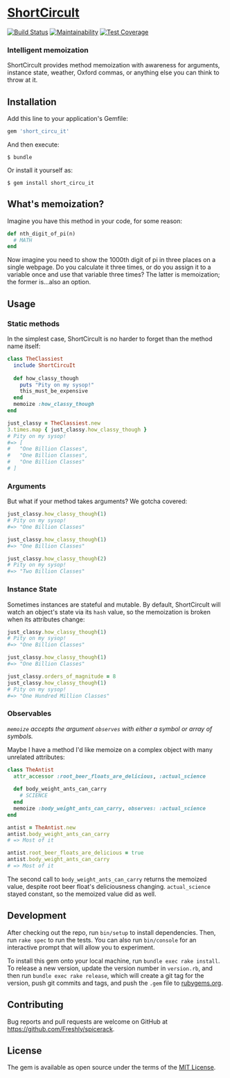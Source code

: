 # [ShortCircuIt](https://www.youtube.com/watch?v=XtP88AGsslo)

[![Build Status](https://semaphoreci.com/api/v1/freshly/spicerack/branches/master/badge.svg)](https://semaphoreci.com/freshly/spicerack)
[![Maintainability](https://api.codeclimate.com/v1/badges/7e089c2617c530a85b17/maintainability)](https://codeclimate.com/github/Freshly/spicerack/maintainability)
[![Test Coverage](https://api.codeclimate.com/v1/badges/7e089c2617c530a85b17/test_coverage)](https://codeclimate.com/github/Freshly/spicerack/test_coverage)

### Intelligent memoization

ShortCircuIt provides method memoization with awareness for arguments, instance state, weather, Oxford commas, or anything else you can think to throw at it.

## Installation

Add this line to your application's Gemfile:

```ruby
gem 'short_circu_it'
```

And then execute:

    $ bundle

Or install it yourself as:

    $ gem install short_circu_it

## What's memoization?

Imagine you have this method in your code, for some reason:
```ruby
def nth_digit_of_pi(n)
  # MATH
end
```

Now imagine you need to show the 1000th digit of pi in three places on a single webpage. Do you calculate it three times, or do you assign it to a variable once and use that variable three times? The latter is memoization; the former is...also an option.

## Usage

### Static methods
In the simplest case, ShortCircuIt is no harder to forget than the method name itself:

```ruby
class TheClassiest
  include ShortCircuIt
  
  def how_classy_though
    puts "Pity on my sysop!"
    this_must_be_expensive
  end
  memoize :how_classy_though
end

just_classy = TheClassiest.new
3.times.map { just_classy.how_classy_though }
# Pity on my sysop!
#=> [
#   "One Billion Classes",
#   "One Billion Classes",
#   "One Billion Classes"
# ]
```

### Arguments

But what if your method takes arguments? We gotcha covered:

```ruby
just_classy.how_classy_though(1)
# Pity on my sysop!
#=> "One Billion Classes"

just_classy.how_classy_though(1)
#=> "One Billion Classes"

just_classy.how_classy_though(2)
# Pity on my sysop!
#=> "Two Billion Classes"
```

### Instance State
Sometimes instances are stateful and mutable. By default, ShortCircuIt will watch an object's state via its `hash` value, so the memoization is broken when its attributes change:
```ruby
just_classy.how_classy_though(1)
# Pity on my sysop!
#=> "One Billion Classes"

just_classy.how_classy_though(1)
#=> "One Billion Classes"

just_classy.orders_of_magnitude = 8
just_classy.how_classy_though(1)
# Pity on my sysop!
#=> "One Hundred Million Classes"
```

### Observables

_`memoize` accepts the argument `observes` with either a symbol or array of symbols._

Maybe I have a method I'd like memoize on a complex object with many unrelated attributes:
```ruby
class TheAntist
  attr_accessor :root_beer_floats_are_delicious, :actual_science
  
  def body_weight_ants_can_carry
    # SCIENCE
  end
  memoize :body_weight_ants_can_carry, observes: :actual_science
end

antist = TheAntist.new
antist.body_weight_ants_can_carry
# => Most of it

antist.root_beer_floats_are_delicious = true
antist.body_weight_ants_can_carry
# => Most of it
```

The second call to `body_weight_ants_can_carry` returns the memoized value, despite root beer float's deliciousness changing. `actual_science` stayed constant, so the memoized value did as well.

## Development

After checking out the repo, run `bin/setup` to install dependencies. Then, run `rake spec` to run the tests. You can also run `bin/console` for an interactive prompt that will allow you to experiment.

To install this gem onto your local machine, run `bundle exec rake install`. To release a new version, update the version number in `version.rb`, and then run `bundle exec rake release`, which will create a git tag for the version, push git commits and tags, and push the `.gem` file to [rubygems.org](https://rubygems.org).

## Contributing

Bug reports and pull requests are welcome on GitHub at https://github.com/Freshly/spicerack.

## License

The gem is available as open source under the terms of the [MIT License](https://opensource.org/licenses/MIT).
